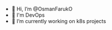 - 👋 Hi, I’m @OsmanFarukO
- 👀 I'm DevOps 
- 🌱 I’m currently working on k8s projects 

<!---
OsmanFarukO/OsmanFarukO is a ✨ special ✨ repository because its `README.md` (this file) appears on your GitHub profile.
You can click the Preview link to take a look at your changes.
--->
